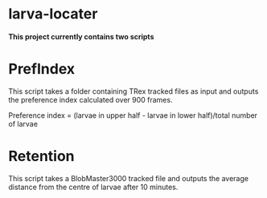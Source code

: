 # larva-locater

#### This project currently contains two scripts
# PrefIndex
This script takes a folder containing TRex tracked files as input and outputs the preference index calculated over 900 frames.

Preference index = (larvae in upper half - larvae in lower half)/total number of larvae

# Retention
This script takes a BlobMaster3000 tracked file and outputs the average distance from the centre of larvae after 10 minutes. 
